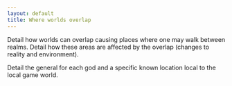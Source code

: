 ```yaml
---
layout: default
title: Where worlds overlap
---
```


Detail how worlds can overlap causing places where one may walk between realms.
Detail how these areas are affected by the overlap (changes to reality and environment).

Detail the general for each god and a specific known location local to the local game world.